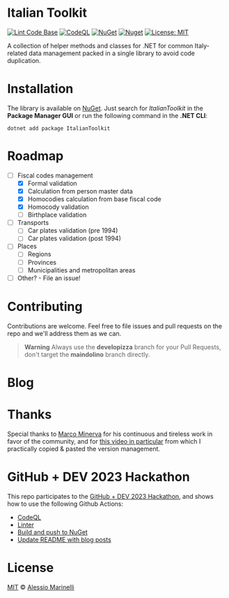 # Italian Toolkit

[![Lint Code Base](https://github.com/defkon1/italian-toolkit/actions/workflows/linter.yml/badge.svg)](https://github.com/defkon1/italian-toolkit/actions/workflows/linter.yml)
[![CodeQL](https://github.com/defkon1/italian-toolkit/actions/workflows/codeql.yml/badge.svg)](https://github.com/defkon1/italian-toolkit/actions/workflows/codeql.yml)
[![NuGet](https://img.shields.io/nuget/v/ItalianToolkit.svg?style=flat-square)](https://www.nuget.org/packages/ItalianToolkit)
[![Nuget](https://img.shields.io/nuget/dt/ItalianToolkit)](https://www.nuget.org/packages/ItalianToolkit)
[![License: MIT](https://img.shields.io/badge/License-MIT-yellow.svg)](https://github.com/defkon1/italian-toolkit/blob/master/LICENSE)

A collection of helper methods and classes for .NET for common Italy-related data management packed in a single library to avoid code duplication.

# Installation

The library is available on [NuGet](https://www.nuget.org/packages/ItalianToolkit). Just search for *ItalianToolkit* in the **Package Manager GUI** or run the following command in the **.NET CLI**:

    dotnet add package ItalianToolkit

# Roadmap

- [ ] Fiscal codes management
  - [x] Formal validation
  - [x] Calculation from person master data
  - [x] Homocodies calculation from base fiscal code
  - [x] Homocody validation
  - [ ] Birthplace validation
- [ ] Transports
  - [ ] Car plates validation (pre 1994)
  - [ ] Car plates validation (post 1994) 
- [ ] Places
  - [ ] Regions
  - [ ] Provinces
  - [ ] Municipalities and metropolitan areas
- [ ] Other? - File an issue!

# Contributing

Contributions are welcome. Feel free to file issues and pull requests on the repo and we'll address them as we can.

> **Warning**
Always use the **developizza** branch for your Pull Requests, don't target the **maindolino** branch directly.

# Blog
<!-- BLOG-POST-LIST:START -->
<!-- BLOG-POST-LIST:END -->

# Thanks

Special thanks to [Marco Minerva](https://github.com/marcominerva/) for his continuous and tireless work in favor of the community, and for [this video in particular](https://www.youtube.com/watch?v=N-MYq7HXhew) from which I practically copied & pasted the version management.

# GitHub + DEV 2023 Hackathon

This repo participates to the [GitHub + DEV 2023 Hackathon](tps://dev.to/devteam/announcing-the-github-dev-2023-hackathon-4ocn), and shows how to use the following Github Actions:
 * [CodeQL](https://github.com/Defkon1/italian-toolkit/blob/maindolino/.github/workflows/codeql.yml)
 * [Linter](https://github.com/Defkon1/italian-toolkit/blob/maindolino/.github/workflows/linter.yml)
 * [Build and push to NuGet](https://github.com/Defkon1/italian-toolkit/blob/maindolino/.github/workflows/publish-to-nuget.yml)
 * [Update README with blog posts](https://github.com/Defkon1/italian-toolkit/blob/maindolino/.github/workflows/blog-posts-workflow.yml)

# License

[MIT](https://github.com/defkon1/italian-toolkit/blob/master/LICENSE) © [Alessio Marinelli](https://www.alessiomarinelli.it/)

